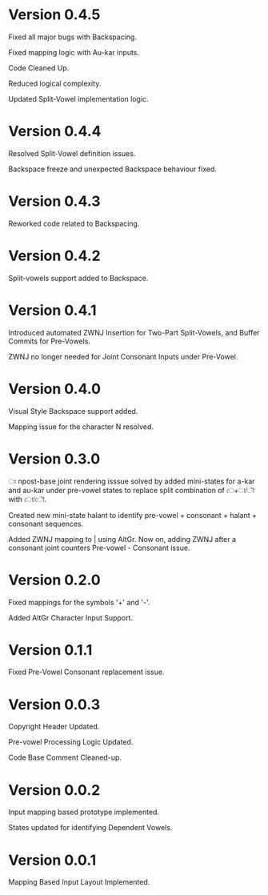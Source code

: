 Version 0.4.5
=============

Fixed all major bugs with Backspacing.

Fixed mapping logic with Au-kar inputs.

Code Cleaned Up.

Reduced logical complexity.

Updated Split-Vowel implementation logic.


Version 0.4.4
=============

Resolved Split-Vowel definition issues.

Backspace freeze and unexpected Backspace behaviour fixed.


Version 0.4.3
=============

Reworked code related to Backspacing.


Version 0.4.2
=============

Split-vowels support added to Backspace.


Version 0.4.1
=============

Introduced automated ZWNJ Insertion for Two-Part Split-Vowels, and Buffer Commits for Pre-Vowels.

ZWNJ no longer needed for Joint Consonant Inputs under Pre-Vowel.


Version 0.4.0
=============

Visual Style Backspace support added.

Mapping issue for the character N resolved.


Version 0.3.0
=============

ং npost-base joint rendering isssue solved by added mini-states for a-kar and au-kar under pre-vowel states to replace split combination of ে+া/ৗ with ো/ৌ.

Created new mini-state halant to identify pre-vowel + consonant + halant + consonant sequences.

Added ZWNJ mapping to | using AltGr. Now on, adding ZWNJ after a consonant joint counters Pre-vowel - Consonant issue.


Version 0.2.0
=============

Fixed mappings for the symbols '+' and '-'.

Added AltGr Character Input Support.


Version 0.1.1
=============

Fixed Pre-Vowel Consonant replacement issue.


Version 0.0.3
=============

Copyright Header Updated.

Pre-vowel Processing Logic Updated.

Code Base Comment Cleaned-up.


Version 0.0.2
=============

Input mapping based prototype implemented.

States updated for identifying Dependent Vowels.


Version 0.0.1
=============

Mapping Based Input Layout Implemented.
